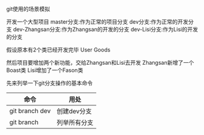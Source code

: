 git使用的场景模拟


开发一个大型项目
master分支:作为正常的项目分支
dev分支:作为正常的开发分支
dev-Zhangsan分支:作为Zhangsan的开发的分支
dev-Lisi分支:作为Lisi的开发的分支

假设原本有2个类已经开发完毕
User
Goods


然后项目要增加两个新功能，交给Zhangsan和Lisi去开发
Zhangsan新增了一个Boast类
Lisi增加了一个Fason类

先来列举一下git分支操作的基本命令

|命令|用处|
|-----------|------------------|
|git branch dev|创建dev分支|
|git branch|列举所有分支|

